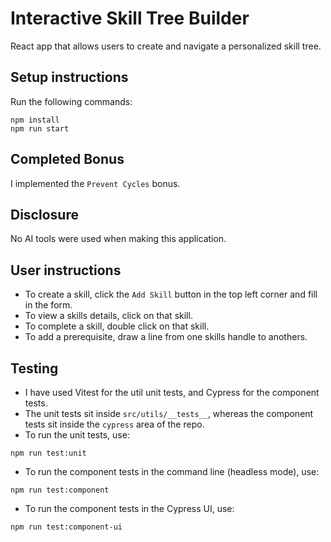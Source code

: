 # Interactive Skill Tree Builder

React app that allows users to create and navigate a personalized skill tree.

## Setup instructions

Run the following commands:

```
npm install
npm run start
```

## Completed Bonus

I implemented the `Prevent Cycles` bonus.

## Disclosure

No AI tools were used when making this application.

## User instructions

- To create a skill, click the `Add Skill` button in the top left corner and fill in the form.
- To view a skills details, click on that skill.
- To complete a skill, double click on that skill.
- To add a prerequisite, draw a line from one skills handle to anothers.

## Testing

- I have used Vitest for the util unit tests, and Cypress for the component tests.
- The unit tests sit inside `src/utils/__tests__`, whereas the component tests sit inside the `cypress` area of the repo.
- To run the unit tests, use:

```
npm run test:unit
```

- To run the component tests in the command line (headless mode), use:

```
npm run test:component
```

- To run the component tests in the Cypress UI, use:

```
npm run test:component-ui
```
